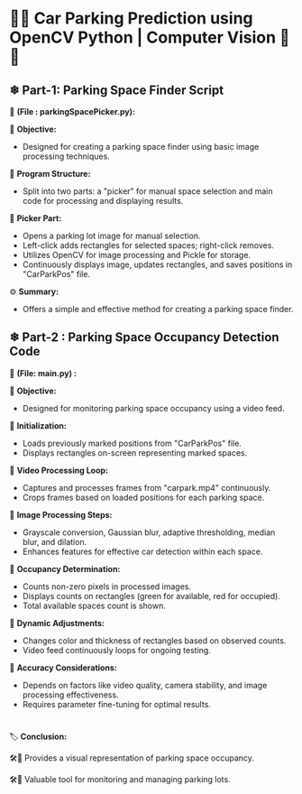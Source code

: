 # 🚧🚓 Car Parking Prediction using OpenCV Python | Computer Vision 🚓🚧
##  ❄ Part-1: Parking Space Finder Script                  
📁 **(File : parkingSpacePicker.py):**

🌠 **Objective:**
   - Designed for creating a parking space finder using basic image processing techniques.

🌠 **Program Structure:**
   - Split into two parts: a "picker" for manual space selection and main code for processing and displaying results.

🌠 **Picker Part:**
   - Opens a parking lot image for manual selection.
   - Left-click adds rectangles for selected spaces; right-click removes.
   - Utilizes OpenCV for image processing and Pickle for storage.
   - Continuously displays image, updates rectangles, and saves positions in "CarParkPos" file.

⚙ **Summary:**
   - Offers a simple and effective method for creating a parking space finder.

## ❄ Part-2 : Parking Space Occupancy Detection Code
           
📁 **(File: main.py) :**

🌠 **Objective:**
   - Designed for monitoring parking space occupancy using a video feed.

🌠 **Initialization:**
   - Loads previously marked positions from "CarParkPos" file.
   - Displays rectangles on-screen representing marked spaces.

🌠 **Video Processing Loop:**
   - Captures and processes frames from "carpark.mp4" continuously.
   - Crops frames based on loaded positions for each parking space.

🌠 **Image Processing Steps:**
   - Grayscale conversion, Gaussian blur, adaptive thresholding, median blur, and dilation.
   - Enhances features for effective car detection within each space.

🌠 **Occupancy Determination:**
   - Counts non-zero pixels in processed images.
   - Displays counts on rectangles (green for available, red for occupied).
   - Total available spaces count is shown.

🌠 **Dynamic Adjustments:**
   - Changes color and thickness of rectangles based on observed counts.
   - Video feed continuously loops for ongoing testing.

🌠 **Accuracy Considerations:**
   - Depends on factors like video quality, camera stability, and image processing effectiveness.
   - Requires parameter fine-tuning for optimal results.
#
🏷 **Conclusion:**
   
   🛠📕 Provides a visual representation of parking space occupancy.
   
   🛠📕 Valuable tool for monitoring and managing parking lots.
